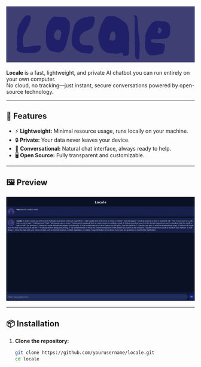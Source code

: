 # <img src="img/locale_icon.png" alt="Locale Banner" width="600" height="150" style="vertical-align:middle;">

**Locale** is a fast, lightweight, and private AI chatbot you can run entirely on your own computer.  
No cloud, no tracking—just instant, secure conversations powered by open-source technology.

---

## 🚀 Features

- ⚡ **Lightweight:** Minimal resource usage, runs locally on your machine.
- 🔒 **Private:** Your data never leaves your device.
- 💬 **Conversational:** Natural chat interface, always ready to help.
- 🖥️ **Open Source:** Fully transparent and customizable.

---

## 🖼️ Preview

![Locale Screenshot](img/locale_screenshot.png)

---

## 📦 Installation

1. **Clone the repository:**
   ```sh
   git clone https://github.com/yourusername/locale.git
   cd locale
